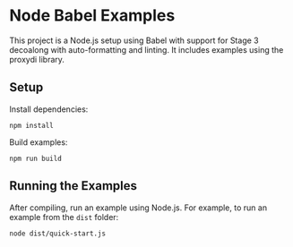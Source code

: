 # Node Babel Examples

This project is a Node.js setup using Babel with support for Stage 3 decoalong with auto-formatting and linting. It includes examples using the proxydi library.

## Setup

Install dependencies:

```shell
npm install
```

Build examples:

```shell
npm run build
```

## Running the Examples

After compiling, run an example using Node.js. For example, to run an example from the `dist` folder:

```shell
node dist/quick-start.js
```

